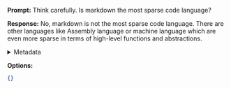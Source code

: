 **Prompt:**
Think carefully. Is markdown the most sparse code language?

**Response:**
No, markdown is not the most sparse code language. There are other languages like Assembly language or machine language which are even more sparse in terms of high-level functions and abstractions.

<details><summary>Metadata</summary>

- Duration: 5156 ms
- Datetime: 2023-08-28T13:24:45.995672
- Model: gpt-4-0613

</details>

**Options:**
```json
{}
```

